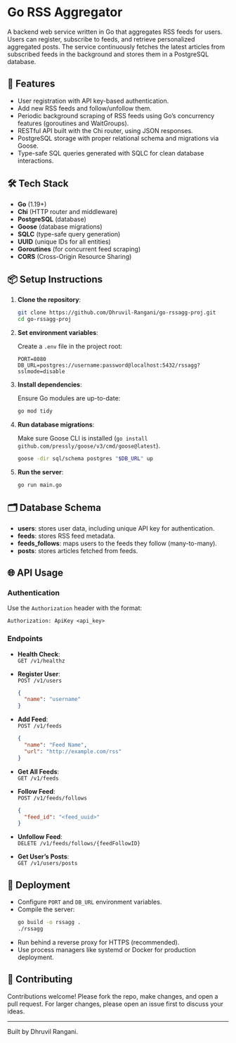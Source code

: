 # Go RSS Aggregator

A backend web service written in Go that aggregates RSS feeds for users. Users can register, subscribe to feeds, and retrieve personalized aggregated posts. The service continuously fetches the latest articles from subscribed feeds in the background and stores them in a PostgreSQL database.

## 🚀 Features

- User registration with API key-based authentication.
- Add new RSS feeds and follow/unfollow them.
- Periodic background scraping of RSS feeds using Go’s concurrency features (goroutines and WaitGroups).
- RESTful API built with the Chi router, using JSON responses.
- PostgreSQL storage with proper relational schema and migrations via Goose.
- Type-safe SQL queries generated with SQLC for clean database interactions.

## 🛠️ Tech Stack

- **Go** (1.19+)
- **Chi** (HTTP router and middleware)
- **PostgreSQL** (database)
- **Goose** (database migrations)
- **SQLC** (type-safe query generation)
- **UUID** (unique IDs for all entities)
- **Goroutines** (for concurrent feed scraping)
- **CORS** (Cross-Origin Resource Sharing)

## 📦 Setup Instructions

1. **Clone the repository**:

    ```bash
    git clone https://github.com/Dhruvil-Rangani/go-rssagg-proj.git
    cd go-rssagg-proj
    ```

2. **Set environment variables**:

    Create a `.env` file in the project root:

    ```env
    PORT=8080
    DB_URL=postgres://username:password@localhost:5432/rssagg?sslmode=disable
    ```

3. **Install dependencies**:

    Ensure Go modules are up-to-date:

    ```bash
    go mod tidy
    ```

4. **Run database migrations**:

    Make sure Goose CLI is installed (`go install github.com/pressly/goose/v3/cmd/goose@latest`).

    ```bash
    goose -dir sql/schema postgres "$DB_URL" up
    ```

5. **Run the server**:

    ```bash
    go run main.go
    ```

## 🗂️ Database Schema

- **users**: stores user data, including unique API key for authentication.
- **feeds**: stores RSS feed metadata.
- **feeds_follows**: maps users to the feeds they follow (many-to-many).
- **posts**: stores articles fetched from feeds.

## 🌐 API Usage

### Authentication

Use the `Authorization` header with the format:
```
Authorization: ApiKey <api_key>
```

### Endpoints

- **Health Check**:  
    `GET /v1/healthz`

- **Register User**:  
    `POST /v1/users`

    ```json
    {
      "name": "username"
    }
    ```

- **Add Feed**:  
    `POST /v1/feeds`

    ```json
    {
      "name": "Feed Name",
      "url": "http://example.com/rss"
    }
    ```

- **Get All Feeds**:  
    `GET /v1/feeds`

- **Follow Feed**:  
    `POST /v1/feeds/follows`

    ```json
    {
      "feed_id": "<feed_uuid>"
    }
    ```

- **Unfollow Feed**:  
    `DELETE /v1/feeds/follows/{feedFollowID}`

- **Get User’s Posts**:  
    `GET /v1/users/posts`

## 🚀 Deployment

- Configure `PORT` and `DB_URL` environment variables.
- Compile the server:  
    ```bash
    go build -o rssagg .
    ./rssagg
    ```
- Run behind a reverse proxy for HTTPS (recommended).
- Use process managers like systemd or Docker for production deployment.

## 🤝 Contributing

Contributions welcome! Please fork the repo, make changes, and open a pull request. For larger changes, please open an issue first to discuss your ideas.

---

Built by Dhruvil Rangani.
